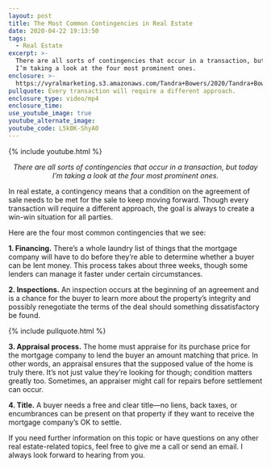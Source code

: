 ```yaml
---
layout: post
title: The Most Common Contingencies in Real Estate
date: 2020-04-22 19:13:50
tags:
  - Real Estate
excerpt: >-
  There are all sorts of contingencies that occur in a transaction, but today
  I’m taking a look at the four most prominent ones.
enclosure: >-
  https://vyralmarketing.s3.amazonaws.com/Tandra+Bowers/2020/Tandra+Bowers+Video+Blog+What's+a+Contingency_.mp4
pullquote: Every transaction will require a different approach.
enclosure_type: video/mp4
enclosure_time:
use_youtube_image: true
youtube_alternate_image:
youtube_code: L5kBK-ShyA0
---
```


{% include youtube.html %}

<p style="text-align: center;"><em>There are all sorts of contingencies that occur in a transaction, but today I’m taking a look at the four most prominent ones.</em></p>

In real estate, a contingency means that a condition on the agreement of sale needs to be met for the sale to keep moving forward. Though every transaction will require a different approach, the goal is always to create a win-win situation for all parties.&nbsp;

Here are the four most common contingencies that we see:&nbsp;

**1\. Financing.** There’s a whole laundry list of things that the mortgage company will have to do before they’re able to determine whether a buyer can be lent money. This process takes about three weeks, though some lenders can manage it faster under certain circumstances.&nbsp;

**2\. Inspections.** An inspection occurs at the beginning of an agreement and is a chance for the buyer to learn more about the property’s integrity and possibly renegotiate the terms of the deal should something dissatisfactory be found.

{% include pullquote.html %}

**3\. Appraisal process.** The home must appraise for its purchase price for the mortgage company to lend the buyer an amount matching that price. In other words, an appraisal ensures that the supposed value of the home is truly there. It’s not just value they’re looking for though; condition matters greatly too. Sometimes, an appraiser might call for repairs before settlement can occur.&nbsp;

**4\. Title.** A buyer needs a free and clear title—no liens, back taxes, or encumbrances can be present on that property if they want to receive the mortgage company’s OK to settle.&nbsp;

If you need further information on this topic or have questions on any other real estate-related topics, feel free to give me a call or send an email. I always look forward to hearing from you.
